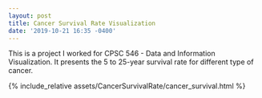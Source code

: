 ```yaml
---
layout: post
title: Cancer Survival Rate Visualization
date: '2019-10-21 16:35 -0400'
---
```


This is a project I worked for CPSC 546 - Data and Information Visualization. It presents the 5 to 25-year survival rate for different type of cancer.

{% include_relative assets/CancerSurvivalRate/cancer_survival.html %}
